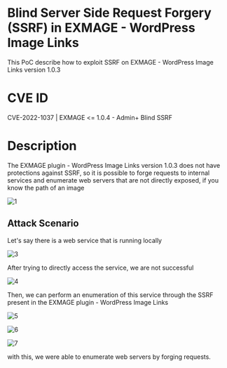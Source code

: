# Blind Server Side Request Forgery (SSRF) in EXMAGE - WordPress Image Links

This PoC describe how to exploit SSRF on EXMAGE - WordPress Image Links version 1.0.3

# CVE ID

CVE-2022-1037 | EXMAGE <= 1.0.4 - Admin+ Blind SSRF

# Description

The EXMAGE plugin - WordPress Image Links version 1.0.3 does not have protections against SSRF, so it is possible to forge requests to internal services and enumerate web servers that are not directly exposed, if you know the path of an image

![1](https://user-images.githubusercontent.com/70114276/159179186-ae0cb72c-b725-4ac0-a5a0-ba3fc4103856.png)

## Attack Scenario

Let's say there is a web service that is running locally

![3](https://user-images.githubusercontent.com/70114276/159179198-d4eb6860-c4f9-4b49-959c-209cc4e0d184.png)

After trying to directly access the service, we are not successful

![4](https://user-images.githubusercontent.com/70114276/159179204-0e87a630-2e12-42d5-8da0-6490b37fda93.png)

Then, we can perform an enumeration of this service through the SSRF present in the EXMAGE plugin - WordPress Image Links

![5](https://user-images.githubusercontent.com/70114276/159179223-e99c5622-57cd-44cc-a362-8e036f14eb09.png)

![6](https://user-images.githubusercontent.com/70114276/159179226-196f41fe-68d4-43ef-9139-d96cd2b1ef4d.png)

![7](https://user-images.githubusercontent.com/70114276/159179232-96e00abe-a162-45ee-84d8-d0513f8e1886.png)

with this, we were able to enumerate web servers by forging requests.
